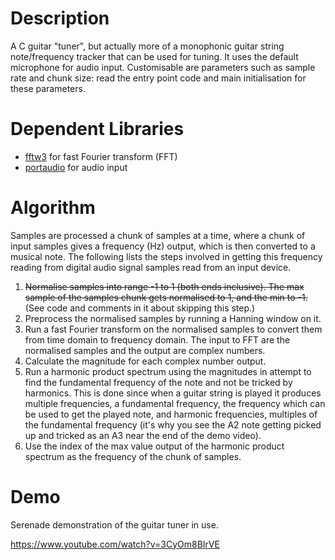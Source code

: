 # Description

A C guitar "tuner", but actually more of a monophonic guitar string note/frequency
tracker that can be used for tuning. It uses the default microphone for audio input. 
Customisable are parameters such as sample rate and chunk size: read the entry point code
and main initialisation for these parameters.


# Dependent Libraries

* [fftw3](http://fftw.org) for fast Fourier transform (FFT)
* [portaudio](http://portaudio.com) for audio input


# Algorithm

Samples are processed a chunk of samples at a time, where a chunk of input samples gives a
frequency (Hz) output, which is then converted to a musical note. The following lists the
steps involved in getting this frequency reading from digital audio signal samples read from
an input device.

1. <s>Normalise samples into range -1 to 1 (both ends inclusive). The max sample 
of the samples chunk gets normalised to 1, and the min to -1.</s> (See code and comments in it about 
skipping this step.)
2. Preprocess the normalised samples by running a Hanning window on it.
3. Run a fast Fourier transform on the normalised samples to convert them from time domain
to frequency domain. The input to FFT are the normalised samples and the output are complex numbers.
4. Calculate the magnitude for each complex number output.
5. Run a harmonic product spectrum using the magnitudes in attempt to find the fundamental frequency
of the note and not be tricked by harmonics. This is done since when a guitar string is played it
produces multiple frequencies, a fundamental frequency, the frequency which can be used to get the
played note, and harmonic frequencies, multiples of the fundamental frequency (it's why you see
the A2 note getting picked up and tricked as an A3 near the end of the demo video).
6. Use the index of the max value output of the harmonic product spectrum as the frequency of 
the chunk of samples.


# Demo

Serenade demonstration of the guitar tuner in use.

https://www.youtube.com/watch?v=3CyOm8BIrVE
